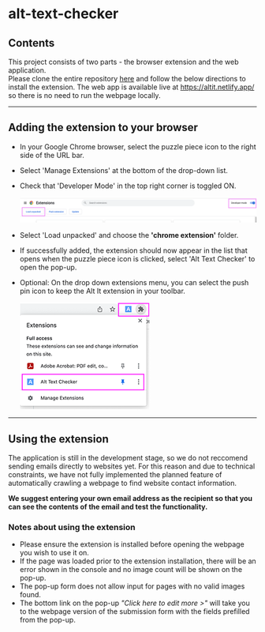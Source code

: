 
# alt-text-checker

## Contents  

This project consists of two parts - the browser extension and the web application.  
Please clone the entire repository [here](https://github.com/xiaozhen851/CS705-Group-Project) and follow the below directions to install the extension.
The web app is available live at <https://altit.netlify.app/> so there is no need to run the webpage locally.

---

## Adding the extension to your browser

- In your Google Chrome browser, select the puzzle piece icon to the right side of the URL bar.
- Select 'Manage Extensions' at the bottom of the drop-down list.
- Check that 'Developer Mode' in the top right corner is toggled ON.  
  
  ![Screenshot of chrome extension manager](./src/assets/developerModeimage.png)
- Select 'Load unpacked' and choose the **'chrome extension'** folder.
- If successfully added, the extension should now appear in the list that opens when the puzzle piece icon is clicked, select 'Alt Text Checker' to open the pop-up.
- Optional: On the drop down extensions menu, you can select the push pin icon to keep the Alt It extension in your toolbar.  
  
   ![Screenshot of chrome extension drop down menu](./src/assets/extensionsDropDown.png)

---

## Using the extension

The application is still in the development stage, so we do not reccomend sending emails directly to websites yet. For this reason and due to technical constraints, we have not fully implemented the planned feature of automatically crawling a webpage to find website contact information.

**We suggest entering your own email address as the recipient so that you can see the contents of the email and test the functionality.**
  
### Notes about using the extension

- Please ensure the extension is installed before opening the webpage you wish to use it on.
- If the page was loaded prior to the extension installation, there will be an error shown in the console and no image count will be shown on the pop-up.
- The pop-up form does not allow input for pages with no valid images found.
- The bottom link on the pop-up *"Click here to edit more >"* will take you to the webpage version of the submission form with the fields prefilled from the pop-up.
